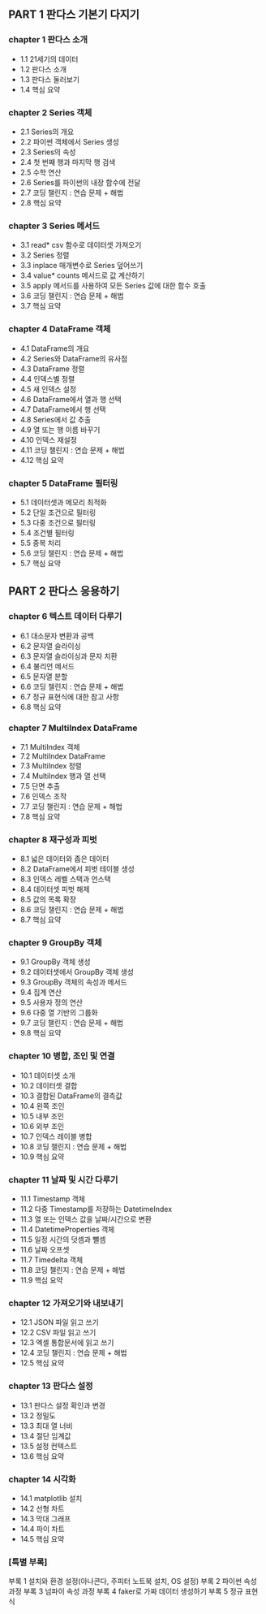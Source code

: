 ## PART 1 판다스 기본기 다지기

### chapter 1 판다스 소개
* 1.1 21세기의 데이터
* 1.2 판다스 소개
* 1.3 판다스 둘러보기
* 1.4 핵심 요약

### chapter 2 Series 객체
* 2.1 Series의 개요
* 2.2 파이썬 객체에서 Series 생성
* 2.3 Series의 속성
* 2.4 첫 번째 행과 마지막 행 검색
* 2.5 수학 연산
* 2.6 Series를 파이썬의 내장 함수에 전달
* 2.7 코딩 챌린지 : 연습 문제 + 해법
* 2.8 핵심 요약

### chapter 3 Series 메서드
* 3.1 read* csv 함수로 데이터셋 가져오기
* 3.2 Series 정렬
* 3.3 inplace 매개변수로 Series 덮어쓰기
* 3.4 value* counts 메서드로 값 계산하기
* 3.5 apply 메서드를 사용하여 모든 Series 값에 대한 함수 호출
* 3.6 코딩 챌린지 : 연습 문제 + 해법
* 3.7 핵심 요약

### chapter 4 DataFrame 객체
* 4.1 DataFrame의 개요
* 4.2 Series와 DataFrame의 유사점
* 4.3 DataFrame 정렬
* 4.4 인덱스별 정렬
* 4.5 새 인덱스 설정
* 4.6 DataFrame에서 열과 행 선택
* 4.7 DataFrame에서 행 선택
* 4.8 Series에서 값 추출
* 4.9 열 또는 행 이름 바꾸기
* 4.10 인덱스 재설정
* 4.11 코딩 챌린지 : 연습 문제 + 해법
* 4.12 핵심 요약

### chapter 5 DataFrame 필터링
* 5.1 데이터셋과 메모리 최적화
* 5.2 단일 조건으로 필터링
* 5.3 다중 조건으로 필터링
* 5.4 조건별 필터링
* 5.5 중복 처리
* 5.6 코딩 챌린지 : 연습 문제 + 해법
* 5.7 핵심 요약

## PART 2 판다스 응용하기

### chapter 6 텍스트 데이터 다루기
* 6.1 대소문자 변환과 공백
* 6.2 문자열 슬라이싱
* 6.3 문자열 슬라이싱과 문자 치환
* 6.4 불리언 메서드
* 6.5 문자열 분할
* 6.6 코딩 챌린지 : 연습 문제 + 해법
* 6.7 정규 표현식에 대한 참고 사항
* 6.8 핵심 요약

### chapter 7 MultiIndex DataFrame
* 7.1 MultiIndex 객체
* 7.2 MultiIndex DataFrame
* 7.3 MultiIndex 정렬
* 7.4 MultiIndex 행과 열 선택
* 7.5 단면 추출
* 7.6 인덱스 조작
* 7.7 코딩 챌린지 : 연습 문제 + 해법
* 7.8 핵심 요약

### chapter 8 재구성과 피벗
* 8.1 넓은 데이터와 좁은 데이터
* 8.2 DataFrame에서 피벗 테이블 생성
* 8.3 인덱스 레벨 스택과 언스택
* 8.4 데이터셋 피벗 해제
* 8.5 값의 목록 확장
* 8.6 코딩 챌린지 : 연습 문제 + 해법
* 8.7 핵심 요약

### chapter 9 GroupBy 객체
* 9.1 GroupBy 객체 생성
* 9.2 데이터셋에서 GroupBy 객체 생성
* 9.3 GroupBy 객체의 속성과 메서드
* 9.4 집계 연산
* 9.5 사용자 정의 연산
* 9.6 다중 열 기반의 그룹화
* 9.7 코딩 챌린지 : 연습 문제 + 해법
* 9.8 핵심 요약

### chapter 10 병합, 조인 및 연결
* 10.1 데이터셋 소개
* 10.2 데이터셋 결합
* 10.3 결합된 DataFrame의 결측값
* 10.4 왼쪽 조인
* 10.5 내부 조인
* 10.6 외부 조인
* 10.7 인덱스 레이블 병합
* 10.8 코딩 챌린지 : 연습 문제 + 해법
* 10.9 핵심 요약

### chapter 11 날짜 및 시간 다루기
* 11.1 Timestamp 객체
* 11.2 다중 Timestamp를 저장하는 DatetimeIndex
* 11.3 열 또는 인덱스 값을 날짜/시간으로 변환
* 11.4 DatetimeProperties 객체
* 11.5 일정 시간의 덧셈과 뺄셈
* 11.6 날짜 오프셋
* 11.7 Timedelta 객체
* 11.8 코딩 챌린지 : 연습 문제 + 해법
* 11.9 핵심 요약

### chapter 12 가져오기와 내보내기
* 12.1 JSON 파일 읽고 쓰기
* 12.2 CSV 파일 읽고 쓰기
* 12.3 엑셀 통합문서에 읽고 쓰기
* 12.4 코딩 챌린지 : 연습 문제 + 해법
* 12.5 핵심 요약

### chapter 13 판다스 설정
* 13.1 판다스 설정 확인과 변경
* 13.2 정밀도
* 13.3 최대 열 너비
* 13.4 절단 임계값
* 13.5 설정 컨텍스트
* 13.6 핵심 요약

### chapter 14 시각화
* 14.1 matplotlib 설치
* 14.2 선형 차트
* 14.3 막대 그래프
* 14.4 파이 차트
* 14.5 핵심 요약

### [특별 부록]
부록 1 설치와 환경 설정(아나콘다, 주피터 노트북 설치, OS 설정)
부록 2 파이썬 속성 과정
부록 3 넘파이 속성 과정
부록 4 faker로 가짜 데이터 생성하기
부록 5 정규 표현식